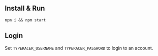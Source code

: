 ## Install & Run

```
npm i && npm start
```

## Login

Set `TYPERACER_USERNAME` and `TYPERACER_PASSWORD` to login to an account.
